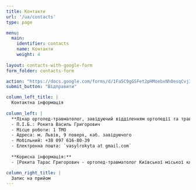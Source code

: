 ```yaml
---
title: Контакти
url: '/ua/contacts'
type: page

menu:
  main:
    identifier: contacts
    name: Контакти
    weight: 4
    
layout: contacts-with-google-form
form_folder: contacts-form

action: "https://docs.google.com/forms/d/1Fa5C9gGSFet2pHMoebxNhOesqCvj3oNtKpuETRGi6l8/formResponse"
submit_button: "Відправити"

column_left_title: |
  Контактна інформація
  
column_left: |
  **Лікар ортопед-травматолог, завідуючий відділенням ортопедії та травматології:** 
  - П.І.Б.: Рокита Василь Григорович 
  - Місце роботи: 1 ТМО
  - Адреса: м. Львів, 9 поверх, каб. завідуючого
  - Мобільний: +38 097 616-80-39 
  - Електронна пошта: `vasylrokyta at gmail.com`
  
  **Корисна інформація:** 
  - [Рокита Тарас Григорович - ортопед-травматолог Київської міської клінічної лікарні №7 і клініки доктора Лінько.](https://arthroscopy.kiev.ua/ua/)

column_right_title: |
  Запис на прийом
---
```


